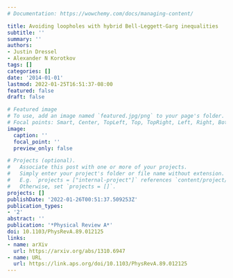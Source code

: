```yaml
---
# Documentation: https://wowchemy.com/docs/managing-content/

title: Avoiding loopholes with hybrid Bell-Leggett-Garg inequalities
subtitle: ''
summary: ''
authors:
- Justin Dressel
- Alexander N Korotkov
tags: []
categories: []
date: '2014-01-01'
lastmod: 2022-01-25T16:51:37-08:00
featured: false
draft: false

# Featured image
# To use, add an image named `featured.jpg/png` to your page's folder.
# Focal points: Smart, Center, TopLeft, Top, TopRight, Left, Right, BottomLeft, Bottom, BottomRight.
image:
  caption: ''
  focal_point: ''
  preview_only: false

# Projects (optional).
#   Associate this post with one or more of your projects.
#   Simply enter your project's folder or file name without extension.
#   E.g. `projects = ["internal-project"]` references `content/project/deep-learning/index.md`.
#   Otherwise, set `projects = []`.
projects: []
publishDate: '2022-01-26T00:51:37.509253Z'
publication_types:
- '2'
abstract: ''
publication: '*Physical Review A*'
doi: 10.1103/PhysRevA.89.012125
links:
- name: arXiv
  url: https://arxiv.org/abs/1310.6947
- name: URL
  url: https://link.aps.org/doi/10.1103/PhysRevA.89.012125
---
```

